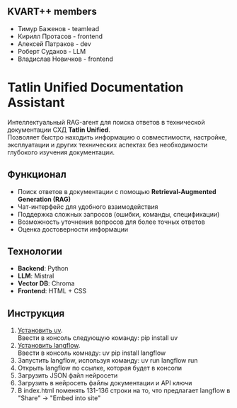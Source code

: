 ## **KVART++ members** 
 - Тимур Баженов - teamlead
 - Кирилл Протасов - frontend
 - Алексей Патраков - dev
 - Роберт Судаков - LLM
 - Владислав Новичков - frontend
# Tatlin Unified Documentation Assistant  

Интеллектуальный RAG-агент для поиска ответов в технической документации СХД **Tatlin Unified**.  
Позволяет быстро находить информацию о совместимости, настройке, эксплуатации и других технических аспектах без необходимости глубокого изучения документации.  
## **Функционал**  
 - Поиск ответов в документации с помощью **Retrieval-Augmented Generation (RAG)**  
 - Чат-интерфейс для удобного взаимодействия  
 - Поддержка сложных запросов (ошибки, команды, спецификации)  
 - Возможность уточнения вопросов для более точных ответов  
 - Оценка достоверности информации  

## **Технологии**  
- **Backend**: Python
- **LLM**: Mistral
- **Vector DB**: Chroma
- **Frontend**: HTML + CSS

## **Инструкция**

1) [Установить uv](https://pypi.org/project/uv/).\
Ввести в консоль следующую команду: pip install uv
2) [Установить langflow](https://pypi.org/project/langflow/).\
Ввести в консоль комнаду: uv pip install langflow
3) Запустить langflow, используя команду:
uv run langflow run
4) Открыть langflow по ссылке, которая будет в консоли
5) Загрузить JSON файл нейросети
6) Загрузить в нейросеть файлы документации и API ключи
7) В index.html поменять 131-136 строки на то, что предлагает langflow в "Share" -> "Embed into site"
